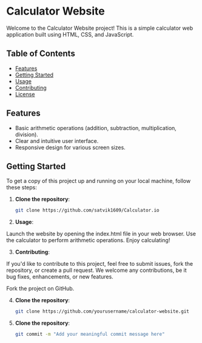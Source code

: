 # Calculator Website

Welcome to the Calculator Website project! This is a simple calculator web application built using HTML, CSS, and JavaScript.

## Table of Contents

- [Features](#features)
- [Getting Started](#getting-started)
- [Usage](#usage)
- [Contributing](#contributing)
- [License](#license)

## Features

- Basic arithmetic operations (addition, subtraction, multiplication, division).
- Clear and intuitive user interface.
- Responsive design for various screen sizes.

## Getting Started

To get a copy of this project up and running on your local machine, follow these steps:

1. **Clone the repository**:

   ```bash
   git clone https://github.com/satvik1609/Calculator.io
2. **Usage**:

  Launch the website by opening the index.html file in your web browser.
  Use the calculator to perform arithmetic operations.
  Enjoy calculating!

3. **Contributing**:

If you'd like to contribute to this project, feel free to submit issues, fork the repository, or create a pull request. We welcome any contributions, be it bug fixes, enhancements, or new features.

Fork the project on GitHub.

4. **Clone the repository**:

   ```bash
   git clone https://github.com/yourusername/calculator-website.git


4. **Clone the repository**:

   ```bash
   git commit -m "Add your meaningful commit message here"

